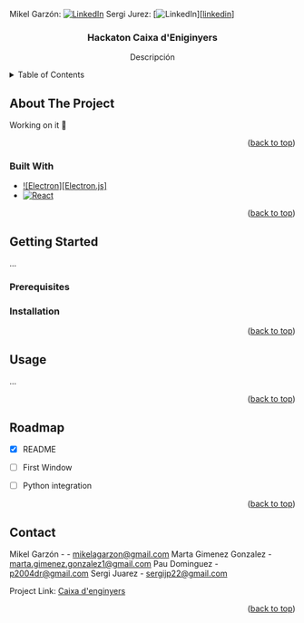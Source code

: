 <!-- Improved compatibility of back to top link: See: https://github.com/othneildrew/Best-README-Template/pull/73 -->
<a name="readme-top"></a>
<!--
*** Thanks for checking out the Best-README-Template. If you have a suggestion
*** that would make this better, please fork the repo and create a pull request
*** or simply open an issue with the tag "enhancement".
*** Don't forget to give the project a star!
*** Thanks again! Now go create something AMAZING! :D
-->



<!-- PROJECT SHIELDS -->
<!--
*** I'm using markdown "reference style" links for readability.
*** Reference links are enclosed in brackets [ ] instead of parentheses ( ).
*** See the bottom of this document for the declaration of the reference variables
*** for contributors-url, forks-url, etc. This is an optional, concise syntax you may use.
*** https://www.markdownguide.org/basic-syntax/#reference-style-links
-->

Mikel Garzón:  [![LinkedIn][linkedin-shield]][linkedin-url] 
Sergi Jurez:  [![LinkedIn][linkedin-shield]][[linkedin](https://www.linkedin.com/in/sergijuarez?utm_source=share&utm_campaign=share_via&utm_content=profile&utm_medium=ios_app)] 


<!-- PROJECT LOGO -->

<h3 align="center">Hackaton Caixa d'Eniginyers</h3>

  <p align="center">
    Descripción
   
  
    
  </p>
</div>



<!-- TABLE OF CONTENTS -->
<details>
  <summary>Table of Contents</summary>
  <ol>
    <li>
      <a href="#about-the-project">About The Project</a>
      <ul>
        <li><a href="#built-with">Built With</a></li>
      </ul>
    </li>
    <li>
      <a href="#getting-started">Getting Started</a>
      <ul>
        <li><a href="#prerequisites">Prerequisites</a></li>
        <li><a href="#installation">Installation</a></li>
      </ul>
    </li>
    <li><a href="#usage">Usage</a></li>
    <li><a href="#roadmap">Roadmap</a></li>
    <li><a href="#contributing">Contributing</a></li>
    <li><a href="#license">License</a></li>
    <li><a href="#contact">Contact</a></li>
    <li><a href="#acknowledgments">Acknowledgments</a></li>
  </ol>
</details>



<!-- ABOUT THE PROJECT -->
## About The Project

Working on it 🫡

<p align="right">(<a href="#readme-top">back to top</a>)</p>



### Built With

* [![Electron][Electron.js]][Electron-url]
* [![React][React.js]][React-url]

<p align="right">(<a href="#readme-top">back to top</a>)</p>



<!-- GETTING STARTED -->
## Getting Started

...

### Prerequisites

### Installation


<p align="right">(<a href="#readme-top">back to top</a>)</p>



<!-- USAGE EXAMPLES -->
## Usage

...

<p align="right">(<a href="#readme-top">back to top</a>)</p>



<!-- ROADMAP -->
## Roadmap

- [X] README
- [ ] First Window
- [ ] Python integration


<p align="right">(<a href="#readme-top">back to top</a>)</p>








<!-- CONTACT -->
## Contact

Mikel Garzón -  - mikelagarzon@gmail.com
Marta Gimenez Gonzalez - marta.gimenez.gonzalez1@gmail.com
Pau Dominguez - p2004dr@gmail.com
Sergi Juarez - sergijp22@gmail.com

Project Link: [Caixa d'enginyers](https://github.com/MkProgramer33/CaixaEnginyers)

<p align="right">(<a href="#readme-top">back to top</a>)</p>


<!-- MARKDOWN LINKS & IMAGES -->
<!-- https://www.markdownguide.org/basic-syntax/#reference-style-links -->

[linkedin-shield]: https://img.shields.io/badge/-LinkedIn-black.svg?style=for-the-badge&logo=linkedin&colorB=555
[linkedin-url]: www.linkedin.com/in/mikel-garzón-gomes-483218296
[instagram-shield]: https://www.google.com/url?sa=i&url=https%3A%2F%2Fes.m.wikipedia.org%2Fwiki%2FArchivo%3AInstagram_logo_2016.svg&psig=AOvVaw0YFs9WhohNCrRNmkgg1lrK&ust=1715371904451000&source=images&cd=vfe&opi=89978449&ved=0CBIQjRxqFwoTCKDB5rmwgYYDFQAAAAAdAAAAABAE
[instagram-name]: mikel.gg4
[product-screenshot]: images/screenshot.png
[Next.js]: https://img.shields.io/badge/next.js-000000?style=for-the-badge&logo=nextdotjs&logoColor=white
[Electron-url]: https://www.electronjs.org
[React.js]: https://img.shields.io/badge/React-20232A?style=for-the-badge&logo=react&logoColor=61DAFB
[React-url]: https://reactjs.org/
[Vue.js]: https://img.shields.io/badge/Vue.js-35495E?style=for-the-badge&logo=vuedotjs&logoColor=4FC08D
[Vue-url]: https://vuejs.org/
[Angular.io]: https://img.shields.io/badge/Angular-DD0031?style=for-the-badge&logo=angular&logoColor=white
[Angular-url]: https://angular.io/
[Svelte.dev]: https://img.shields.io/badge/Svelte-4A4A55?style=for-the-badge&logo=svelte&logoColor=FF3E00
[Svelte-url]: https://svelte.dev/
[Laravel.com]: https://img.shields.io/badge/Laravel-FF2D20?style=for-the-badge&logo=laravel&logoColor=white
[Laravel-url]: https://laravel.com
[Bootstrap.com]: https://img.shields.io/badge/Bootstrap-563D7C?style=for-the-badge&logo=bootstrap&logoColor=white
[Bootstrap-url]: https://getbootstrap.com
[JQuery.com]: https://img.shields.io/badge/jQuery-0769AD?style=for-the-badge&logo=jquery&logoColor=white
[JQuery-url]: https://jquery.com 
